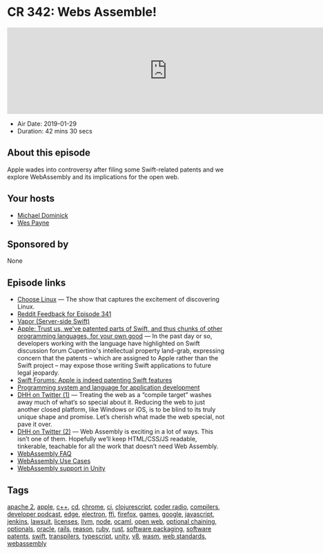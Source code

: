 # CR 342: Webs Assemble!

<iframe src="https://player.fireside.fm/v2/MLf2ZzhC+gveOEAhI?theme=dark" width="740" height="200" frameborder="0" scrolling="no"></iframe>

* Air Date: 2019-01-29
* Duration: 42 mins 30 secs

## About this episode

Apple wades into controversy after filing some Swift-related patents and we explore WebAssembly and its implications for the open web.

## Your hosts
* [Michael Dominick](https://coder.show/hosts/michael)
* [Wes Payne](https://coder.show/hosts/wespayne)

## Sponsored by

None



## Episode links

  * [Choose Linux](https://chooselinux.show/1 "Choose Linux") — The show that captures the excitement of discovering Linux.
  * [Reddit Feedback for Episode 341](https://www.reddit.com/r/CoderRadio/comments/ajdnc5/too_late_for_jenkins_coder_radio_341/ "Reddit Feedback for Episode 341")
  * [Vapor (Server-side Swift)](https://vapor.codes/ "Vapor \(Server-side Swift\)")
  * [Apple: Trust us, we've patented parts of Swift, and thus chunks of other programming languages, for your own good](https://www.theregister.co.uk/2019/01/26/apples_swift_patents/ "Apple: Trust us, we've patented parts of Swift, and thus chunks of other programming languages, for your own good") — In the past day or so, developers working with the language have highlighted on Swift discussion forum Cupertino's intellectual property land-grab, expressing concern that the patents – which are assigned to Apple rather than the Swift project – may expose those writing Swift applications to future legal jeopardy.
  * [Swift Forums: Apple is indeed patenting Swift features](https://forums.swift.org/t/apple-is-indeed-patenting-swift-features/19779 "Swift Forums: Apple is indeed patenting Swift features")
  * [Programming system and language for application development](https://patents.google.com/patent/US9952841B2/en?oq=9%2c952%2c841 "Programming system and language for application development")
  * [DHH on Twitter (1)](https://twitter.com/dhh/status/1089297353566089216 "DHH on Twitter \(1\)") — Treating the web as a “compile target” washes away much of what‘s so special about it. Reducing the web to just another closed platform, like Windows or iOS, is to be blind to its truly unique shape and promise. Let’s cherish what made the web special, not pave it over.
  * [DHH on Twitter (2)](https://twitter.com/dhh/status/1089305683164487682 "DHH on Twitter \(2\)") — Web Assembly is exciting in a lot of ways. This isn’t one of them. Hopefully we’ll keep HTML/CSS/JS readable, tinkerable, teachable for all the work that doesn’t need Web Assembly.
  * [WebAssembly FAQ](https://webassembly.org/docs/faq/ "WebAssembly FAQ")
  * [WebAssembly Use Cases](https://webassembly.org/docs/use-cases/ "WebAssembly Use Cases")
  * [WebAssembly support in Unity](https://blogs.unity3d.com/2018/08/15/webassembly-is-here/ "WebAssembly support in Unity")



## Tags

[apache 2](https://coder.show/tags/apache%202), [apple](https://coder.show/tags/apple), [c++](https://coder.show/tags/c++), [cd](https://coder.show/tags/cd), [chrome](https://coder.show/tags/chrome), [ci](https://coder.show/tags/ci), [clojurescript](https://coder.show/tags/clojurescript), [coder radio](https://coder.show/tags/coder%20radio), [compilers](https://coder.show/tags/compilers), [developer podcast](https://coder.show/tags/developer%20podcast), [edge](https://coder.show/tags/edge), [electron](https://coder.show/tags/electron), [ffi](https://coder.show/tags/ffi), [firefox](https://coder.show/tags/firefox), [games](https://coder.show/tags/games), [google](https://coder.show/tags/google), [javascript](https://coder.show/tags/javascript), [jenkins](https://coder.show/tags/jenkins), [lawsuit](https://coder.show/tags/lawsuit), [licenses](https://coder.show/tags/licenses), [llvm](https://coder.show/tags/llvm), [node](https://coder.show/tags/node), [ocaml](https://coder.show/tags/ocaml), [open web](https://coder.show/tags/open%20web), [optional chaining](https://coder.show/tags/optional%20chaining), [optionals](https://coder.show/tags/optionals), [oracle](https://coder.show/tags/oracle), [rails](https://coder.show/tags/rails), [reason](https://coder.show/tags/reason), [ruby](https://coder.show/tags/ruby), [rust](https://coder.show/tags/rust), [software packaging](https://coder.show/tags/software%20packaging), [software patents](https://coder.show/tags/software%20patents), [swift](https://coder.show/tags/swift), [transpilers](https://coder.show/tags/transpilers), [typescript](https://coder.show/tags/typescript), [unity](https://coder.show/tags/unity), [v8](https://coder.show/tags/v8), [wasm](https://coder.show/tags/wasm), [web standards](https://coder.show/tags/web%20standards), [webassembly](https://coder.show/tags/webassembly)